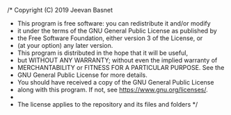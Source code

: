 /* Copyright (C) 2019 Jeevan Basnet
 * This program is free software: you can redistribute it and/or modify
 * it under the terms of the GNU General Public License as published by
 * the Free Software Foundation, either version 3 of the License, or
 * (at your option) any later version.
 * This program is distributed in the hope that it will be useful,
 * but WITHOUT ANY WARRANTY; without even the implied warranty of
 * MERCHANTABILITY or FITNESS FOR A PARTICULAR PURPOSE.  See the
 * GNU General Public License for more details.
 * You should have received a copy of the GNU General Public License
 * along with this program.  If not, see <https://www.gnu.org/licenses/>.
 *
 * The license applies to the repository and its files and folders */

